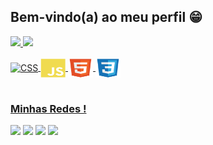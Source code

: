 ## Bem-vindo(a) ao meu perfil 😁

 <div>
   <a href="https://github.com/Dev-ArtMelo">
   <img height="180em" src="https://github-readme-stats.vercel.app/api?username=Dev-ArtMelo&show_icons=true&theme=&include_all_commits=true&count_private=true"/>
   <img height="180em" src="https://github-readme-stats.vercel.app/api/top-langs/?username=Dev-ArtMelo&layout=compact&langs_count=6&theme="/>
   
    
</div>
    
<div style="display: inline_block"><br>
  <img align="center" alt="CSS" height="30" width="40" src="https://cdn.jsdelivr.net/gh/devicons/devicon@latest/icons/cplusplus/cplusplus-original.svg" />
  <img align="center" alt="Js" height="30" width="40" src="https://raw.githubusercontent.com/devicons/devicon/master/icons/javascript/javascript-plain.svg">
  <img align="center" alt="HTML" height="30" width="40" src="https://raw.githubusercontent.com/devicons/devicon/master/icons/html5/html5-original.svg">
  <img align="center" alt="CSS" height="30" width="40" src="https://raw.githubusercontent.com/devicons/devicon/master/icons/css3/css3-original.svg">
  
          
</div>
 
<br>
 
###  Minhas Redes !
 
<div> 
  <a href="https://www.youtube.com/@ArtMelo007" target="_blank"><img src="https://img.shields.io/badge/YouTube-FF0000?style=for-the-badge&logo=youtube&logoColor=white" target="_blank"></a>
  <a href="https://www.instagram.com/thur.melo/" target="_blank"><img src="https://img.shields.io/badge/-Instagram-%23E4405F?style=for-the-badge&logo=instagram&logoColor=white" target="_blank"></a>
  <a href = "mailto:arthursantosmello@gmail.com"><img src="https://img.shields.io/badge/-Gmail-%23333?style=for-the-badge&logo=gmail&logoColor=white" target="_blank"></a>
  <a href="https://www.linkedin.com/in/dev-artmelo/" target="_blank"><img src="https://img.shields.io/badge/-LinkedIn-%230077B5?style=for-the-badge&logo=linkedin&logoColor=white" target="_blank"></a>
</div>
